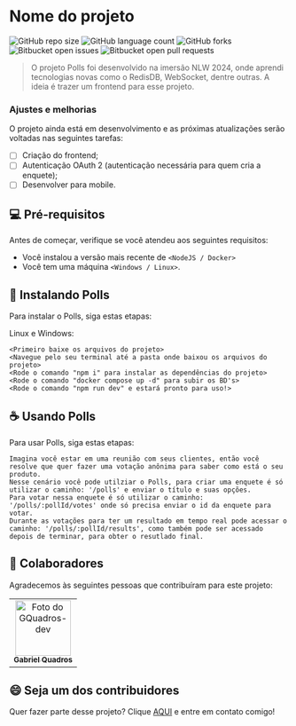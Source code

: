 # Nome do projeto

![GitHub repo size](https://img.shields.io/github/repo-size/iuricode/README-template?style=for-the-badge)
![GitHub language count](https://img.shields.io/github/languages/count/iuricode/README-template?style=for-the-badge)
![GitHub forks](https://img.shields.io/github/forks/iuricode/README-template?style=for-the-badge)
![Bitbucket open issues](https://img.shields.io/bitbucket/issues/iuricode/README-template?style=for-the-badge)
![Bitbucket open pull requests](https://img.shields.io/bitbucket/pr-raw/iuricode/README-template?style=for-the-badge)

> O projeto Polls foi desenvolvido na imersão NLW 2024, onde aprendi tecnologias novas como o RedisDB, WebSocket, dentre outras. A ideia é trazer um frontend para esse projeto.

### Ajustes e melhorias

O projeto ainda está em desenvolvimento e as próximas atualizações serão voltadas nas seguintes tarefas:

- [ ] Criação do frontend;
- [ ] Autenticação OAuth 2 (autenticação necessária para quem cria a enquete);
- [ ] Desenvolver para mobile.

## 💻 Pré-requisitos

Antes de começar, verifique se você atendeu aos seguintes requisitos:

- Você instalou a versão mais recente de `<NodeJS / Docker>`
- Você tem uma máquina `<Windows / Linux>`.

## 🚀 Instalando Polls

Para instalar o Polls, siga estas etapas:

Linux e Windows:

```
<Primeiro baixe os arquivos do projeto>
<Navegue pelo seu terminal até a pasta onde baixou os arquivos do projeto>
<Rode o comando "npm i" para instalar as dependências do projeto>
<Rode o comando "docker compose up -d" para subir os BD's>
<Rode o comando "npm run dev" e estará pronto para uso!>
```

## ☕ Usando Polls

Para usar Polls, siga estas etapas:

```
Imagina você estar em uma reunião com seus clientes, então você resolve que quer fazer uma votação anônima para saber como está o seu produto.
Nesse cenário você pode utilziar o Polls, para criar uma enquete é só utilizar o caminho: '/polls' e enviar o título e suas opções.
Para votar nessa enquete é só utilizar o caminho: '/polls/:pollId/votes' onde só precisa enviar o id da enquete para votar.
Durante as votações para ter um resultado em tempo real pode acessar o caminho: '/polls/:pollId/results', como também pode ser acessado depois de terminar, para obter o resutlado final.
```

## 🤝 Colaboradores

Agradecemos às seguintes pessoas que contribuíram para este projeto:

<table>
  <tr>
    <td align="center">
      <a href="#" title="defina o titulo do link">
        <img src="https://avatars.githubusercontent.com/gquadros-dev" width="100px;" alt="Foto do GQuadros-dev"/><br>
        <sub>
          <b>Gabriel Quadros</b>
        </sub>
      </a>
    </td>
  </tr>
</table>

## 😄 Seja um dos contribuidores

Quer fazer parte desse projeto? Clique [AQUI](https://wa.me/5549999415495) e entre em contato comigo!
